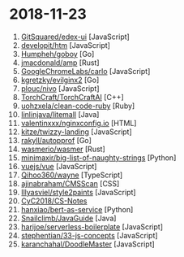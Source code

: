 # 2018-11-23

1. [GitSquared/edex-ui](https://github.com/GitSquared/edex-ui "A science fiction desktop running everywhere. Awesome.") [JavaScript]
2. [developit/htm](https://github.com/developit/htm "Hyperscript Tagged Markup: JSX alternative using standard tagged templates, with compiler support.") [JavaScript]
3. [Humpheh/goboy](https://github.com/Humpheh/goboy "Multi-platform Nintendo Game Boy Color emulator written in go") [Go]
4. [jmacdonald/amp](https://github.com/jmacdonald/amp "A complete text editor for your terminal.") [Rust]
5. [GoogleChromeLabs/carlo](https://github.com/GoogleChromeLabs/carlo "Web rendering surface for Node applications") [JavaScript]
6. [kgretzky/evilginx2](https://github.com/kgretzky/evilginx2 "Standalone man-in-the-middle attack framework used for phishing login credentials along with session cookies, allowing for the bypass of 2-factor authentication") [Go]
7. [plouc/nivo](https://github.com/plouc/nivo "nivo provides a rich set of dataviz components, built on top of the awesome d3 and Reactjs libraries") [JavaScript]
8. [TorchCraft/TorchCraftAI](https://github.com/TorchCraft/TorchCraftAI "A platform that lets you build agents to learn to play StarCraft: Brood War.") [C++]
9. [uohzxela/clean-code-ruby](https://github.com/uohzxela/clean-code-ruby "🛁 Clean Code concepts adapted for Ruby") [Ruby]
10. [linlinjava/litemall](https://github.com/linlinjava/litemall "又一个小商城。litemall = Spring Boot后端 + Vue管理员前端 + 微信小程序用户前端") [Java]
11. [valentinxxx/nginxconfig.io](https://github.com/valentinxxx/nginxconfig.io "⚙️ NGiИX config generator generator on steroids 💉") [HTML]
12. [kitze/twizzy-landing](https://github.com/kitze/twizzy-landing "The landing page for Twizzy, built with React 16.7") [JavaScript]
13. [rakyll/autopprof](https://github.com/rakyll/autopprof "Pprof made easy at development time for Go") [Go]
14. [wasmerio/wasmer](https://github.com/wasmerio/wasmer "High-Performance WebAssembly JIT interpreter") [Rust]
15. [minimaxir/big-list-of-naughty-strings](https://github.com/minimaxir/big-list-of-naughty-strings "The Big List of Naughty Strings is a list of strings which have a high probability of causing issues when used as user-input data.") [Python]
16. [vuejs/vue](https://github.com/vuejs/vue "🖖 A progressive, incrementally-adoptable JavaScript framework for building UI on the web.") [JavaScript]
17. [Qihoo360/wayne](https://github.com/Qihoo360/wayne "Web UI for Kubernetes multi-clusters") [TypeScript]
18. [ajinabraham/CMSScan](https://github.com/ajinabraham/CMSScan "CMS Scanner: Scan Wordpress, Drupal, Joomla, vBulletin websites for Security issues") [CSS]
19. [lllyasviel/style2paints](https://github.com/lllyasviel/style2paints "sketch + style = paints 🎨") [JavaScript]
20. [CyC2018/CS-Notes](https://github.com/CyC2018/CS-Notes "📚 Computer Science Learning Notes") 
21. [hanxiao/bert-as-service](https://github.com/hanxiao/bert-as-service "Mapping a variable-length sentence to a fixed-length vector using pretrained BERT model") [Python]
22. [Snailclimb/JavaGuide](https://github.com/Snailclimb/JavaGuide "【Java学习+面试指南】 一份涵盖大部分Java程序员所需要掌握的核心知识。") [Java]
23. [harijoe/serverless-boilerplate](https://github.com/harijoe/serverless-boilerplate "Minimal yet super-functional serverless boilerplate") [JavaScript]
24. [stephentian/33-js-concepts](https://github.com/stephentian/33-js-concepts "📜 每个 JavaScript 工程师都应懂的33个概念 @leonardomso") [JavaScript]
25. [karanchahal/DoodleMaster](https://github.com/karanchahal/DoodleMaster "Don't code your UI, Draw it !") [JavaScript]
